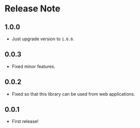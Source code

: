 # Release Note

## 1.0.0

- Just upgrade version to `1.0.0`.

## 0.0.3

- Fixed minor features.

## 0.0.2

- Fixed so that this library can be used from web applications.

## 0.0.1

- First release!
